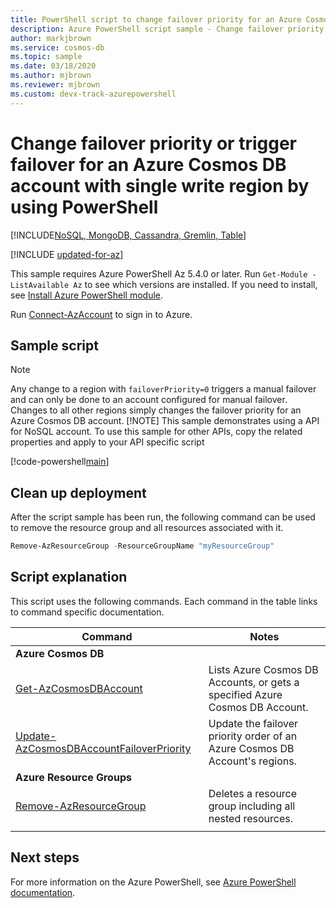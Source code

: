 ```yaml
---
title: PowerShell script to change failover priority for an Azure Cosmos DB account with single write region
description: Azure PowerShell script sample - Change failover priority or trigger failover for an Azure Cosmos DB account with single write region
author: markjbrown
ms.service: cosmos-db
ms.topic: sample
ms.date: 03/18/2020
ms.author: mjbrown
ms.reviewer: mjbrown
ms.custom: devx-track-azurepowershell
---
```


# Change failover priority or trigger failover for an Azure Cosmos DB account with single write region by using PowerShell
[!INCLUDE[NoSQL, MongoDB, Cassandra, Gremlin, Table](../../../includes/appliesto-nosql-mongodb-cassandra-gremlin-table.md)]

[!INCLUDE [updated-for-az](~/reusable-content/ce-skilling/azure/includes/updated-for-az.md)]

This sample requires Azure PowerShell Az 5.4.0 or later. Run `Get-Module -ListAvailable Az` to see which versions are installed.
If you need to install, see [Install Azure PowerShell module](/powershell/azure/install-azure-powershell).

Run [Connect-AzAccount](/powershell/module/az.accounts/connect-azaccount) to sign in to Azure.

## Sample script

> [!NOTE]
> Any change to a region with `failoverPriority=0` triggers a manual failover and can only be done to an account configured for manual failover. Changes to all other regions simply changes the failover priority for an Azure Cosmos DB account.
> [!NOTE]
> This sample demonstrates using a API for NoSQL account. To use this sample for other APIs, copy the related properties and apply to your API specific script

[!code-powershell[main](../../../../../powershell_scripts/cosmosdb/common/ps-account-failover-priority-update.ps1 "Update failover priority for an Azure Cosmos DB account or trigger a manual failover")]

## Clean up deployment

After the script sample has been run, the following command can be used to remove the resource group and all resources associated with it.

```powershell
Remove-AzResourceGroup -ResourceGroupName "myResourceGroup"
```

## Script explanation

This script uses the following commands. Each command in the table links to command specific documentation.

| Command | Notes |
|---|---|
|**Azure Cosmos DB**| |
| [Get-AzCosmosDBAccount](/powershell/module/az.cosmosdb/get-azcosmosdbaccount) | Lists Azure Cosmos DB Accounts, or gets a specified Azure Cosmos DB Account. |
| [Update-AzCosmosDBAccountFailoverPriority](/powershell/module/az.cosmosdb/update-azcosmosdbaccountfailoverpriority) | Update the failover priority order of an Azure Cosmos DB Account's regions. |
|**Azure Resource Groups**| |
| [Remove-AzResourceGroup](/powershell/module/az.resources/remove-azresourcegroup) | Deletes a resource group including all nested resources. |
|||

## Next steps

For more information on the Azure PowerShell, see [Azure PowerShell documentation](/powershell/).
